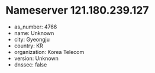 # Nameserver 121.180.239.127

* as_number: 4766
* name: Unknown
* city: Gyeongju
* country: KR
* organization: Korea Telecom
* version: Unknown
* dnssec: false
